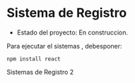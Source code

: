 <h1>Sistema de Registro</h1>

- Estado del proyecto: En construccion.

Para ejecutar el sistemas , debesponer:

``` npm install react ```

Sistemas de Registro 2
